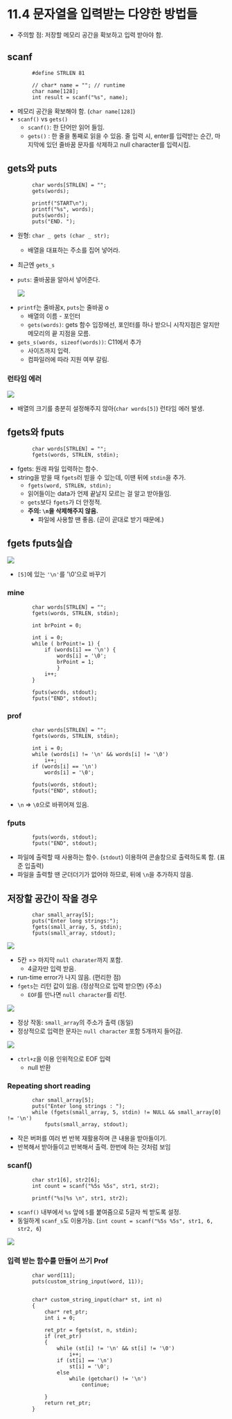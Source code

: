 # 11.4 문자열을 입력받는 다양한 방법들

- 주의할 점: 저장할 메모리 공간을 확보하고 입력 받아야 함.

## scanf

            #define STRLEN 81

            // char* name = ""; // runtime
            char name[128];
            int result = scanf("%s", name);

- 메모리 공간을 확보해야 함. (`char name[128]`)
- `scanf()` vs `gets()`
  - `scanf()`: 한 단어만 읽어 들임.
  - `gets()` : 한 줄을 통째로 읽을 수 있음. 줄 입력 시, enter를 입력받는 순간, 마지막에 있던 줄바꿈 문자를 삭제하고 null character를 입력시킴.

## gets와 puts

            char words[STRLEN] = "";
            gets(words);

            printf("START\n");
            printf("%s", words);
            puts(words);
            puts("END. ");

- 원형: `char _ gets (char _ str);`
  - 배열을 대표하는 주소를 집어 넣어라.
- 최근엔 `gets_s`
- `puts`: 줄바꿈을 알아서 넣어준다.

  <img src="https://github.com/uber9ma/following_C/blob/master/images/chapter11/string17.png?raw=true">

* `printf`는 줄바꿈x, `puts`는 줄바꿈 o
  - 배열의 이름 - 포인터
  - `gets(words)`: gets 함수 입장에선, 포인터를 하나 받으니 시작지점은 알지만 메모리의 끝 지점을 모름.
* `gets_s(words, sizeof(words))`: C11에서 추가
  - 사이즈까지 입력.
  - 컴파일러에 따라 지원 여부 갈림.

### 런타임 에러

  <img src="https://github.com/uber9ma/following_C/blob/master/images/chapter11/string18.png?raw=true">

- 배열의 크기를 충분히 설정해주지 않아(`char words[5]`) 런타임 에러 발생.

## fgets와 fputs

            char words[STRLEN] = "";
            fgets(words, STRLEN, stdin);

- fgets: 원래 파일 입력하는 함수.
- string을 받을 때 `fgets`러 빋을 수 있는데, 이땐 뒤에 `stdin`을 추가.
  - `fgets(word, STRLEN, stdin);`
  - 읽어들이는 data가 언제 끝날지 모르는 걸 알고 받아들임.
  - `gets`보다 `fgets`가 더 안정적.
  - **주의: `\n`을 삭제해주지 않음.**
    - 파일에 사용할 땐 좋음. (곧이 곧대로 받기 때문에.)

## fgets fputs실습

  <img src="https://github.com/uber9ma/following_C/blob/master/images/chapter11/string19.png?raw=true">

- `[5]`에 있는 `'\n'`를 '\0'으로 바꾸기

### mine

            char words[STRLEN] = "";
            fgets(words, STRLEN, stdin);

            int brPoint = 0;

            int i = 0;
            while ( brPoint!= 1) {
                if (words[i] == '\n') {
                    words[i] = '\0';
                    brPoint = 1;
                    }
                i++;
            }

            fputs(words, stdout);
            fputs("END", stdout);

### prof

            char words[STRLEN] = "";
            fgets(words, STRLEN, stdin);

            int i = 0;
            while (words[i] != '\n' && words[i] != '\0')
                i++;
            if (words[i] == '\n')
                words[i] = '\0';

            fputs(words, stdout);
            fputs("END", stdout);

- `\n` => `\0`으로 바뀌어져 있음.

### fputs

            fputs(words, stdout);
            fputs("END", stdout);

- 파일에 출력할 때 사용하는 함수. (`stdout`) 이용하여 콘솔창으로 출력하도록 함. (표준 입출력)
- 파일을 출력할 땐 군더더기가 없어야 하므로, 뒤에 `\n`을 추가하지 않음.

## 저장할 공간이 작을 경우

            char small_array[5];
            puts("Enter long strings:");
            fgets(small_array, 5, stdin);
            fputs(small_array, stdout);

<img src="https://github.com/uber9ma/following_C/blob/master/images/chapter11/string20.png?raw=true">

- 5칸 => 마지막 `null charater`까지 포함.
  - 4글자만 입력 받음.
- run-time error가 나지 않음. (편리한 점)
- `fgets`는 리턴 값이 있음. (정상적으로 입력 받으면) (주소)
  - `EOF`를 만나면 `null character`를 리턴.

<img src="https://github.com/uber9ma/following_C/blob/master/images/chapter11/string21.png?raw=true">

- 정상 작동: `small_array`의 주소가 출력 (동일)
- 정상적으로 입력한 문자는 `null character` 포함 5개까지 들어감.

<img src="https://github.com/uber9ma/following_C/blob/master/images/chapter11/string22.png?raw=true">

- `ctrl+z`을 이용 인위적으로 EOF 입력
  - null 반환

### Repeating short reading

            char small_array[5];
            puts("Enter long strings : ");
            while (fgets(small_array, 5, stdin) != NULL && small_array[0] != '\n')
                fputs(small_array, stdout);

- 작은 버퍼를 여러 번 반복 재활용하며 큰 내용을 받아들이기.
- 반복해서 받아들이고 반복해서 출력. 한번에 하는 것처럼 보임

### scanf()

            char str1[6], str2[6];
            int count = scanf("%5s %5s", str1, str2);

            printf("%s|%s \n", str1, str2);

- `scanf()` 내부에서 `%s` 앞에 `5`를 붙여줌으로 5글자 씩 받도록 설정.
- 동일하게 `scanf_s`도 이용가능. (`int count = scanf("%5s %5s", str1, 6, str2, 6`)

<img src="https://github.com/uber9ma/following_C/blob/master/images/chapter11/string23.png?raw=true">

### 입력 받는 함수를 만들어 쓰기 Prof

            char word[11];
            puts(custom_string_input(word, 11));


            char* custom_string_input(char* st, int n)
            {
                char* ret_ptr;
                int i = 0;

                ret_ptr = fgets(st, n, stdin);
                if (ret_ptr)
                {
                    while (st[i] != '\n' && st[i] != '\0')
                        i++;
                    if (st[i] == '\n')
                        st[i] = '\0';
                    else
                        while (getchar() != '\n')
                            continue;

                }
                return ret_ptr;
            }
